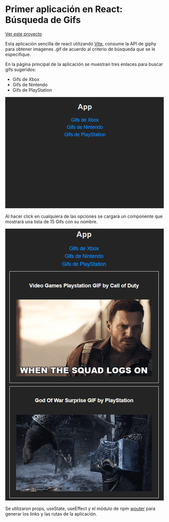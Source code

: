 # Primer aplicación en React: Búsqueda de Gifs

[Ver este proyecto](https://sato31.github.io/react-Gifs/)

Esta aplicación sencilla de react utilizando [Vite](https://vitejs.dev/), consume la API de giphy para obtener imagenes .gif de acuerdo al criterio de búsqueda que se le especifique.

En la página principal de la aplicación se muestran tres enlaces para buscar gifs sugeridos:

* Gifs de Xbox
* Gifs de Nintendo
* Gifs de PlayStation

![1660615305903](image/README/1660615305903.png)

Al hacer click en cualquiera de las opciones se cargará un componente que mostrará una lista de 15 Gifs con su nombre.

![1660615536593](image/README/1660615536593.png)

Se utilizaron props, useState, useEffect y el módulo de npm [wouter](https://www.npmjs.com/package/wouter) para generar los links y las rutas de la aplicación.
